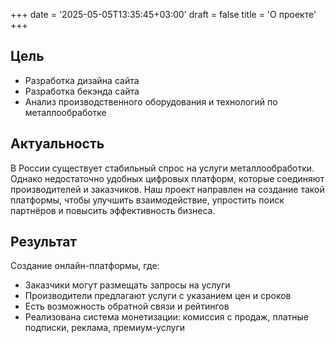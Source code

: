 +++
date = '2025-05-05T13:35:45+03:00'
draft = false
title = 'О проекте'
+++
## Цель

- Разработка дизайна сайта  
- Разработка бекэнда сайта  
- Анализ производственного оборудования и технологий по металлообработке

## Актуальность

В России существует стабильный спрос на услуги металлообработки. Однако недостаточно удобных цифровых платформ, которые соединяют производителей и заказчиков. Наш проект направлен на создание такой платформы, чтобы улучшить взаимодействие, упростить поиск партнёров и повысить эффективность бизнеса.

## Результат

Создание онлайн-платформы, где:

- Заказчики могут размещать запросы на услуги
- Производители предлагают услуги с указанием цен и сроков
- Есть возможность обратной связи и рейтингов
- Реализована система монетизации: комиссия с продаж, платные подписки, реклама, премиум-услуги